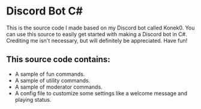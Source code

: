 # Discord Bot C# 
This is the source code I made based on my Discord bot called Konek0. You can use this source to easily get started with making a Discord bot in C#. Crediting me isn't necessary, but will definitely be appreciated. Have fun!  

##  This source code contains:  
* A sample of fun commands.
* A sample of utility commands.
* A sample of moderator commands.
* A config file to customize some settings like a welcome message and playing status.
